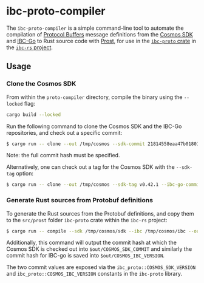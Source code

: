 # ibc-proto-compiler

The `ibc-proto-compiler` is a simple command-line tool to automate the compilation of [Protocol Buffers](https://developers.google.com/protocol-buffers) message definitions from the [Cosmos SDK](https://github.com/cosmos/cosmos-sdk) and [IBC-Go](https://github.com/cosmos/ibc-go) to Rust source code with [Prost](https://lib.rs/crates/prost), for use in the [`ibc-proto` crate](https://lib.rs/crates/ibc-proto) in the [`ibc-rs` project](https://github.com/informalsystems/ibc-rs/).

## Usage

### Clone the Cosmos SDK

From within the `proto-compiler` directory, compile the binary using the `--locked` flag:

```bash
cargo build --locked
```

Run the following command to clone the Cosmos SDK and the IBC-Go repositories, and check out a specific commit:

```bash
$ cargo run -- clone --out /tmp/cosmos --sdk-commit 21814558eaa47b018018711e5fe16e0b16811fce --ibc-go-commit 333c1f338b2a14a1928a6f8ab64c37123c0e97b6
```

Note: the full commit hash must be specified.

Alternatively, one can check out a tag for the Cosmos SDK with the `--sdk-tag` option:

```bash
$ cargo run -- clone --out /tmp/cosmos --sdk-tag v0.42.1 --ibc-go-commit 333c1f338b2a14a1928a6f8ab64c37123c0e97b6
```

### Generate Rust sources from Protobuf definitions

To generate the Rust sources from the Protobuf definitions, and copy them to the `src/prost` folder `ibc-proto` crate within the `ibc-rs` project:

```bash
$ cargo run -- compile --sdk /tmp/cosmos/sdk --ibc /tmp/cosmos/ibc --out ../proto/src/prost
```

Additionally, this command will output the commit hash at which the Cosmos SDK is checked out into `$out/COSMOS_SDK_COMMIT` and
similarly the commit hash for IBC-go is saved into `$out/COSMOS_IBC_VERSION`.

The two commit values are exposed via the `ibc_proto::COSMOS_SDK_VERSION` and `ibc_proto::COSMOS_IBC_VERSION` 
constants in the `ibc-proto` library.
